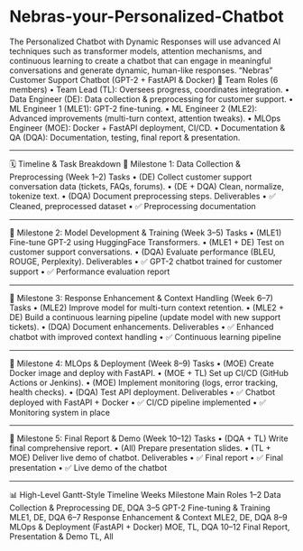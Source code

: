 # Nebras-your-Personalized-Chatbot
The Personalized Chatbot with Dynamic Responses will use advanced AI techniques such as transformer models, attention mechanisms, and continuous learning to create a chatbot that can engage in meaningful conversations and generate dynamic, human-like responses. 
“Nebras” Customer Support Chatbot (GPT-2 + FastAPI & Docker)
👥 Team Roles (6 members)
•	Team Lead (TL): Oversees progress, coordinates integration.
•	Data Engineer (DE): Data collection & preprocessing for customer support.
•	ML Engineer 1 (MLE1): GPT-2 fine-tuning.
•	ML Engineer 2 (MLE2): Advanced improvements (multi-turn context, attention tweaks).
•	MLOps Engineer (MOE): Docker + FastAPI deployment, CI/CD.
•	Documentation & QA (DQA): Documentation, testing, final report & presentation.
________________________________________
🗓 Timeline & Task Breakdown
📍 Milestone 1: Data Collection & Preprocessing (Week 1–2)
Tasks
•	(DE) Collect customer support conversation data (tickets, FAQs, forums).
•	(DE + DQA) Clean, normalize, tokenize text.
•	(DQA) Document preprocessing steps.
Deliverables
•	✅ Cleaned, preprocessed dataset
•	✅ Preprocessing documentation
________________________________________
📍 Milestone 2: Model Development & Training (Week 3–5)
Tasks
•	(MLE1) Fine-tune GPT-2 using HuggingFace Transformers.
•	(MLE1 + DE) Test on customer support conversations.
•	(DQA) Evaluate performance (BLEU, ROUGE, Perplexity).
Deliverables
•	✅ GPT-2 chatbot trained for customer support
•	✅ Performance evaluation report
________________________________________
📍 Milestone 3: Response Enhancement & Context Handling (Week 6–7)
Tasks
•	(MLE2) Improve model for multi-turn context retention.
•	(MLE2 + DE) Build a continuous learning pipeline (update model with new support tickets).
•	(DQA) Document enhancements.
Deliverables
•	✅ Enhanced chatbot with improved context handling
•	✅ Continuous learning pipeline
________________________________________
📍 Milestone 4: MLOps & Deployment (Week 8–9)
Tasks
•	(MOE) Create Docker image and deploy with FastAPI.
•	(MOE + TL) Set up CI/CD (GitHub Actions or Jenkins).
•	(MOE) Implement monitoring (logs, error tracking, health checks).
•	(DQA) Test API deployment.
Deliverables
•	✅ Chatbot deployed with FastAPI + Docker
•	✅ CI/CD pipeline implemented
•	✅ Monitoring system in place
________________________________________
📍 Milestone 5: Final Report & Demo (Week 10–12)
Tasks
•	(DQA + TL) Write final comprehensive report.
•	(All) Prepare presentation slides.
•	(TL + MOE) Deliver live demo of chatbot.
Deliverables
•	✅ Final report
•	✅ Final presentation
•	✅ Live demo of the chatbot
________________________________________
📊 High-Level Gantt-Style Timeline
Weeks	Milestone	Main Roles
1–2	Data Collection & Preprocessing	DE, DQA
3–5	GPT-2 Fine-tuning & Training	MLE1, DE, DQA
6–7	Response Enhancement & Context	MLE2, DE, DQA
8–9	MLOps & Deployment (FastAPI + Docker)	MOE, TL, DQA
10–12	Final Report, Presentation & Demo	TL, All

